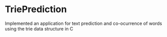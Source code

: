# TriePrediction
Implemented an application for text prediction and co-ocurrence of words using the trie data structure in C 

